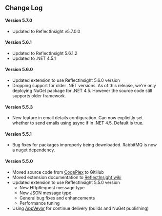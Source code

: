 ## Change Log ##

#### Version 5.7.0 ####
 * Updated to ReflectInsight v5.7.0.0

#### Version 5.6.1 ####
 * Updated to ReflectInsight 5.6.1.2
 * Updated to .NET 4.5.1

#### Version 5.6.0 ####
 * Updated extension to use ReflectInsight 5.6.0 version
 * Dropping support for older .NET versions. As of this release, we're only deploying NuGet package for .NET 4.5. However the source code still supports older framework. 
 
#### Version 5.5.3 ####
 * New feature in email details configuration. Can now explicitly set whether to send emails using async if in .NET 4.5. Default is true. 

#### Version 5.5.1 ####
 * Bug fixes for packages improperly being downloaded. RabbitMQ is now a nuget dependency.
 
#### Version 5.5.0 ####
 * Moved source code from [CodePlex](http://insightextensions.codeplex.com/ "CodePlex") to GitHub
 * Moved extension documentation to [ReflectInsight wiki](https://reflectsoftware.atlassian.net/wiki/display/RI5/ReflectInsight+5+documentation "ReflectInsight wiki") 
 * Updated extension to use ReflectInsight 5.5.0 version
 	* New HttpRequest message type
 	* New JSON message type
 	* General bug fixes and enhancements
 	* Performance tuning
 * Using [AppVeyor](http://www.appveyor.com/ "AppVeyor") for continue delivery (builds and NuGet publishing)